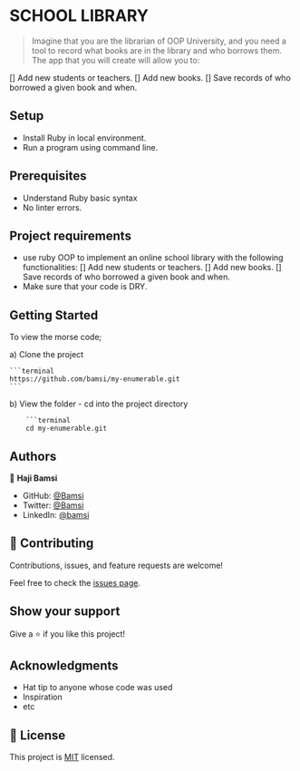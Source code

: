 # SCHOOL LIBRARY

> Imagine that you are the librarian of OOP University, and you need a tool to record what books are in the library and who borrows them. The app that you will create
> will allow you to:

[] Add new students or teachers.
[] Add new books.
[] Save records of who borrowed a given book and when.

## Setup

- Install Ruby in local environment.
- Run a program using command line.

## Prerequisites

- Understand Ruby basic syntax
- No linter errors.

## Project requirements

- use ruby OOP to implement an online school library with the following functionalities:
  [] Add new students or teachers.
  [] Add new books.
  [] Save records of who borrowed a given book and when.
- Make sure that your code is DRY.

## Getting Started

To view the morse code;

a) Clone the project

    ```terminal
    https://github.com/bamsi/my-enumerable.git
    ```

b) View the folder - cd into the project directory

        ```terminal
        cd my-enumerable.git

## Authors

👤 **Haji Bamsi**

- GitHub: [@Bamsi](https://github.com/bamsi)
- Twitter: [@Bamsi](https://twitter.com/bamsi)
- LinkedIn: [@bamsi](https://linkedin.com/in/bamsi)

## 🤝 Contributing

Contributions, issues, and feature requests are welcome!

Feel free to check the [issues page](../../issues/).

## Show your support

Give a ⭐️ if you like this project!

## Acknowledgments

- Hat tip to anyone whose code was used
- Inspiration
- etc

## 📝 License

This project is [MIT](./MIT.md) licensed.
